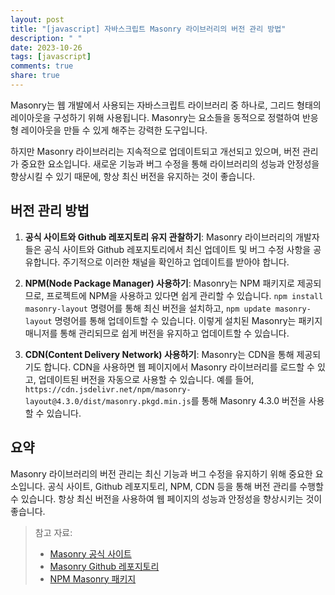 ```yaml
---
layout: post
title: "[javascript] 자바스크립트 Masonry 라이브러리의 버전 관리 방법"
description: " "
date: 2023-10-26
tags: [javascript]
comments: true
share: true
---
```


Masonry는 웹 개발에서 사용되는 자바스크립트 라이브러리 중 하나로, 그리드 형태의 레이아웃을 구성하기 위해 사용됩니다. Masonry는 요소들을 동적으로 정렬하여 반응형 레이아웃을 만들 수 있게 해주는 강력한 도구입니다.

하지만 Masonry 라이브러리는 지속적으로 업데이트되고 개선되고 있으며, 버전 관리가 중요한 요소입니다. 새로운 기능과 버그 수정을 통해 라이브러리의 성능과 안정성을 향상시킬 수 있기 때문에, 항상 최신 버전을 유지하는 것이 좋습니다.

## 버전 관리 방법

1. **공식 사이트와 Github 레포지토리 유지 관찰하기**: Masonry 라이브러리의 개발자들은 공식 사이트와 Github 레포지토리에서 최신 업데이트 및 버그 수정 사항을 공유합니다. 주기적으로 이러한 채널을 확인하고 업데이트를 받아야 합니다.

2. **NPM(Node Package Manager) 사용하기**: Masonry는 NPM 패키지로 제공되므로, 프로젝트에 NPM을 사용하고 있다면 쉽게 관리할 수 있습니다. `npm install masonry-layout` 명령어를 통해 최신 버전을 설치하고, `npm update masonry-layout` 명령어를 통해 업데이트할 수 있습니다. 이렇게 설치된 Masonry는 패키지 매니저를 통해 관리되므로 쉽게 버전을 유지하고 업데이트할 수 있습니다.

3. **CDN(Content Delivery Network) 사용하기**: Masonry는 CDN을 통해 제공되기도 합니다. CDN을 사용하면 웹 페이지에서 Masonry 라이브러리를 로드할 수 있고, 업데이트된 버전을 자동으로 사용할 수 있습니다. 예를 들어, `https://cdn.jsdelivr.net/npm/masonry-layout@4.3.0/dist/masonry.pkgd.min.js`를 통해 Masonry 4.3.0 버전을 사용할 수 있습니다.

## 요약

Masonry 라이브러리의 버전 관리는 최신 기능과 버그 수정을 유지하기 위해 중요한 요소입니다. 공식 사이트, Github 레포지토리, NPM, CDN 등을 통해 버전 관리를 수행할 수 있습니다. 항상 최신 버전을 사용하여 웹 페이지의 성능과 안정성을 향상시키는 것이 좋습니다.

> 참고 자료:
> - [Masonry 공식 사이트](https://masonry.desandro.com/)
> - [Masonry Github 레포지토리](https://github.com/desandro/masonry)
> - [NPM Masonry 패키지](https://www.npmjs.com/package/masonry-layout)